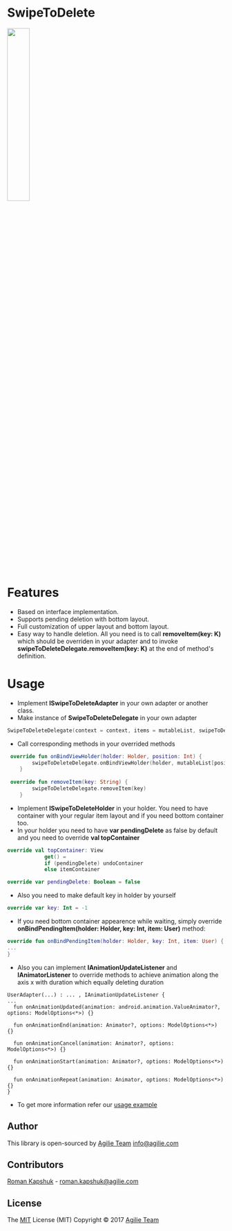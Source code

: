 # SwipeToDelete
<img src="https://cloud.githubusercontent.com/assets/1777595/26835596/4de3ba4a-4ae1-11e7-8798-90c314c6be1b.gif" width="32%"> 

# Features
* Based on interface implementation.
* Supports pending deletion with bottom layout.
* Full customization of upper layout and bottom layout.
* Easy way to handle deletion. All you need is to call **removeItem(key: K)**  which should be overriden in your adapter and to invoke **swipeToDeleteDelegate.removeItem(key: K)** at the end of method's definition.

# Usage

* Implement **ISwipeToDeleteAdapter** in your own adapter or another class.
* Make instance of **SwipeToDeleteDelegate** in your own adapter 

```kotlin
SwipeToDeleteDelegate(context = context, items = mutableList, swipeToDeleteDelegate = this)
```

* Call corresponding methods in your overrided methods

```kotlin
 override fun onBindViewHolder(holder: Holder, position: Int) {
        swipeToDeleteDelegate.onBindViewHolder(holder, mutableList[position].name, position)
    }
    
 override fun removeItem(key: String) {
        swipeToDeleteDelegate.removeItem(key)
    }
```


* Implement **ISwipeToDeleteHolder** in your holder. You need to have container with your regular item layout and if you need bottom container too.
* In your holder you need to have **var pendingDelete** as false by default and you need to override **val topContainer**

```kotlin
override val topContainer: View
            get() =
            if (pendingDelete) undoContainer
            else itemContainer

override var pendingDelete: Boolean = false
```


* Also you need to make default key in holder by yourself 

```kotlin
override var key: Int = -1
```


* If you need bottom container appearence while waiting, simply override **onBindPendingItem(holder: Holder, key: Int, item: User)** method:

```kotlin
override fun onBindPendingItem(holder: Holder, key: Int, item: User) {
...
}
```
* Also you can implement **IAnimationUpdateListener** and **IAnimatorListener** to override methods to achieve animation along the axis x with duration which equally deleting duration

```
UserAdapter(...) : ... , IAnimationUpdateListener {
...
  fun onAnimationUpdated(animation: android.animation.ValueAnimator?, options: ModelOptions<*>) {}
  
  fun onAnimationEnd(animation: Animator?, options: ModelOptions<*>) {}
  
  fun onAnimationCancel(animation: Animator?, options: ModelOptions<*>) {}

  fun onAnimationStart(animation: Animator?, options: ModelOptions<*>) {}
  
  fun onAnimationRepeat(animation: Animator, options: ModelOptions<*>) {}
}
```

* To get more information refer our [usage example](https://github.com/agilie/SwipeToDelete/tree/master/app)

## Author

This library is open-sourced by  [Agilie Team](https://www.agilie.com) <info@agilie.com>

## Contributors

[Roman Kapshuk](https://github.com/RomanKapshuk) - <roman.kapshuk@agilie.com>

## License

The [MIT](LICENSE.MD) License (MIT) Copyright © 2017 [Agilie Team](https://www.agilie.com)

